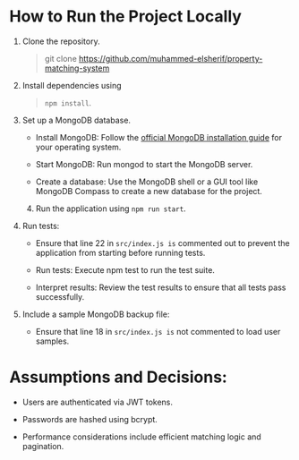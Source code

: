 #  How to Run the Project Locally

  

1.  Clone the repository.	
	>  git clone <https://github.com/muhammed-elsherif/property-matching-system>
2.  Install dependencies using 
	>`npm install`.

3.  Set up a MongoDB database.

	-  Install MongoDB: Follow the [official MongoDB installation guide](https://www.mongodb.com/docs/manual/installation/) for your operating system.
	
	-  Start MongoDB: Run mongod to start the MongoDB server.
	
	-  Create a database: Use the MongoDB shell or a GUI tool like MongoDB Compass to create a new database for the project.
	
	4.  Run the application using `npm run start`.

5.  Run tests:

	-  Ensure that line 22 in `src/index.js is` commented out to prevent the application from starting before running tests.
	
	-  Run tests: Execute npm test to run the test suite.
	
	-  Interpret results: Review the test results to ensure that all tests pass successfully.

6.  Include a sample MongoDB backup file:
	-  Ensure that line 18 in `src/index.js is` not commented to load user samples.


  
  

#  Assumptions and Decisions:

  

-  Users are authenticated via JWT tokens.

-  Passwords are hashed using bcrypt.

-  Performance considerations include efficient matching logic and pagination.
